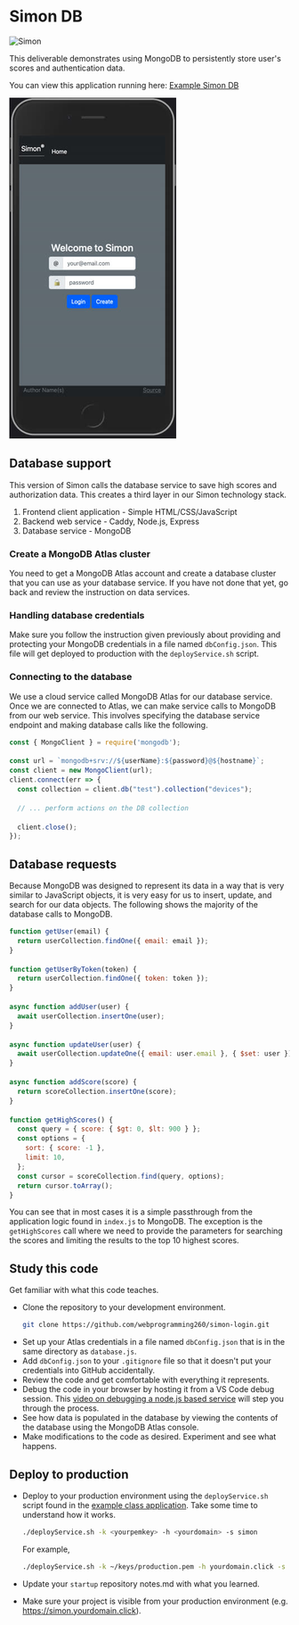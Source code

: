 # Simon DB

![Simon](../simon.png)

This deliverable demonstrates using MongoDB to persistently store user's scores and authentication data.

You can view this application running here: [Example Simon DB](https://simon-login.cs260.click)

![Simon DB](simonDb.jpg)

## Database support

This version of Simon calls the database service to save high scores and authorization data. This creates a third layer in our Simon technology stack.

1. Frontend client application - Simple HTML/CSS/JavaScript
1. Backend web service - Caddy, Node.js, Express
1. Database service - MongoDB

### Create a MongoDB Atlas cluster

You need to get a MongoDB Atlas account and create a database cluster that you can use as your database service. If you have not done that yet, go back and review the instruction on data services.

### Handling database credentials

Make sure you follow the instruction given previously about providing and protecting your MongoDB credentials in a file named `dbConfig.json`. This file will get deployed to production with the `deployService.sh` script.

### Connecting to the database

We use a cloud service called MongoDB Atlas for our database service. Once we are connected to Atlas, we can make service calls to MongoDB from our web service. This involves specifying the database service endpoint and making database calls like the following.

```Javascript
const { MongoClient } = require('mongodb');

const url = `mongodb+srv://${userName}:${password}@${hostname}`;
const client = new MongoClient(url);
client.connect(err => {
  const collection = client.db("test").collection("devices");

  // ... perform actions on the DB collection

  client.close();
});

```

## Database requests

Because MongoDB was designed to represent its data in a way that is very similar to JavaScript objects, it is very easy for us to insert, update, and search for our data objects. The following shows the majority of the database calls to MongoDB.

```js
function getUser(email) {
  return userCollection.findOne({ email: email });
}

function getUserByToken(token) {
  return userCollection.findOne({ token: token });
}

async function addUser(user) {
  await userCollection.insertOne(user);
}

async function updateUser(user) {
  await userCollection.updateOne({ email: user.email }, { $set: user });
}

async function addScore(score) {
  return scoreCollection.insertOne(score);
}

function getHighScores() {
  const query = { score: { $gt: 0, $lt: 900 } };
  const options = {
    sort: { score: -1 },
    limit: 10,
  };
  const cursor = scoreCollection.find(query, options);
  return cursor.toArray();
}
```

You can see that in most cases it is a simple passthrough from the application logic found in `index.js` to MongoDB. The exception is the `getHighScores` call where we need to provide the parameters for searching the scores and limiting the results to the top 10 highest scores.

## Study this code

Get familiar with what this code teaches.

- Clone the repository to your development environment.
  ```sh
  git clone https://github.com/webprogramming260/simon-login.git
  ```
- Set up your Atlas credentials in a file named `dbConfig.json` that is in the same directory as `database.js`.
- Add `dbConfig.json` to your `.gitignore` file so that it doesn't put your credentials into GitHub accidentally.
- Review the code and get comfortable with everything it represents.
- Debug the code in your browser by hosting it from a VS Code debug session. This [video on debugging a node.js based service](https://youtu.be/B0le_Z_2TQY) will step you through the process.
- See how data is populated in the database by viewing the contents of the database using the MongoDB Atlas console.
- Make modifications to the code as desired. Experiment and see what happens.

## Deploy to production

- Deploy to your production environment using the `deployService.sh` script found in the [example class application](https://github.com/webprogramming260/simon-login/blob/main/deployService.sh). Take some time to understand how it works.

  ```sh
  ./deployService.sh -k <yourpemkey> -h <yourdomain> -s simon
  ```

  For example,

  ```sh
  ./deployService.sh -k ~/keys/production.pem -h yourdomain.click -s simon
  ```

- Update your `startup` repository notes.md with what you learned.
- Make sure your project is visible from your production environment (e.g. https://simon.yourdomain.click).

